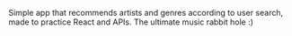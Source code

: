 Simple app that recommends artists and genres according to user search, made to practice React and APIs. The ultimate music rabbit hole :)
